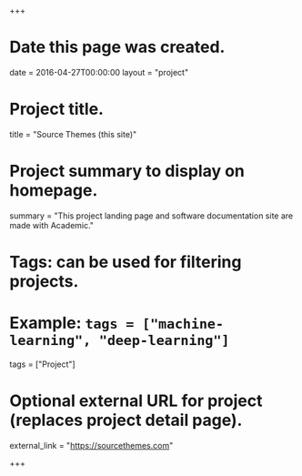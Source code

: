 +++
# Date this page was created.
date = 2016-04-27T00:00:00
layout = "project"

# Project title.
title = "Source Themes (this site)"

# Project summary to display on homepage.
summary = "This project landing page and software documentation site are made with Academic."

# Tags: can be used for filtering projects.
# Example: `tags = ["machine-learning", "deep-learning"]`
tags = ["Project"]

# Optional external URL for project (replaces project detail page).
external_link = "https://sourcethemes.com"

+++
